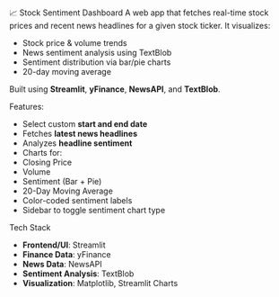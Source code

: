 📈 Stock Sentiment Dashboard
A web app that fetches real-time stock prices and recent news headlines for a given stock ticker. It visualizes:

- Stock price & volume trends  
- News sentiment analysis using TextBlob  
- Sentiment distribution via bar/pie charts  
- 20-day moving average

Built using **Streamlit**, **yFinance**, **NewsAPI**, and **TextBlob**.

Features:

- Select custom **start and end date**
- Fetches **latest news headlines**
- Analyzes **headline sentiment**
- Charts for:
- Closing Price  
- Volume  
- Sentiment (Bar + Pie)  
- 20-Day Moving Average
- Color-coded sentiment labels  
- Sidebar to toggle sentiment chart type 


Tech Stack

- **Frontend/UI**: Streamlit  
- **Finance Data**: yFinance  
- **News Data**: NewsAPI  
- **Sentiment Analysis**: TextBlob  
- **Visualization**: Matplotlib, Streamlit Charts  

